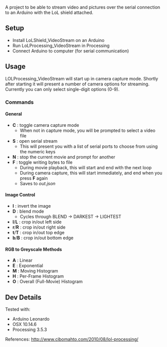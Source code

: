 A project to be able to stream video and pictures over the serial connection to an Arduino with the LoL shield attached.

## Setup

* Install LoLShield_VideoStream on an Arduino
* Run LoLProcessing_VideoStream in Processing
* Connect Arduino to computer (for serial communication)

## Usage

LOLProcessing_VideoStream will start up in camera capture mode.
Shortly after starting it will present a number of camera options for streaming.
Currently you can only select single-digit options (0-9).

### Commands

#### General

* __C__ : toggle camera capture mode
  - When not in capture mode, you will be prompted to select a video file
* __S__ : open serial stream
  - This will present you with a list of serial ports to choose from using the numeric keys
* __N__ : stop the current movie and prompt for another
* __F__ : toggle writing bytes to file
  - During movie playback, this will start and end with the next loop
  - During camera capture, this will start immediately, and end when you press __F__ again
  - Saves to _out.json_

#### Image Control

* __I__ : invert the image
* __D__ : blend mode
  - Cycles through BLEND -> DARKEST -> LIGHTEST
* __l__/__L__ : crop in/out left side
* __r__/__R__ : crop in/out right side
* __t__/__T__ : crop in/out top edge
* __b__/__B__ : crop in/out bottom edge

#### RGB to Greyscale Methods

* __A__ : Linear
* __E__ : Exponential
* __M__ : Moving Histogram
* __H__ : Per-Frame Histogram
* __O__ : Overall (Full-Movie) Histogram

## Dev Details

Tested with:

* Arduino Leonardo
* OSX 10.14.6
* Processing 3.5.3

References:
http://www.cibomahto.com/2010/08/lol-processing/
